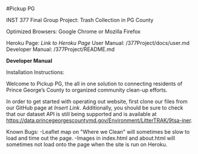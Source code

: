 #Pickup PG

INST 377 Final Group Project: Trash Collection in PG County

Optimized Browsers: Google Chrome or Mozilla Firefox

Heroku Page: *Link to Heroku Page*
User Manual: /377Project/docs/user.md
Developer Manual: /377Project/README.md


**Developer Manual**

Installation Instructions:

Welcome to Pickup PG, the all in one solution to connecting residents of Prince George’s County to organized community clean-up efforts. 

In order to get started with operating out website, first clone our files from our GitHub page at *Insert Link*. Additionally, you should be sure to check that our dataset API is still being supported and is available at https://data.princegeorgescountymd.gov/Environment/LitterTRAK/9tsa-iner.


Known Bugs:
-Leaflet map on "Where we Clean" will sometimes be slow to load and time out the page. 
-Images in index.html and about.html will sometimes not load onto the page when the site is run on Heroku. 




